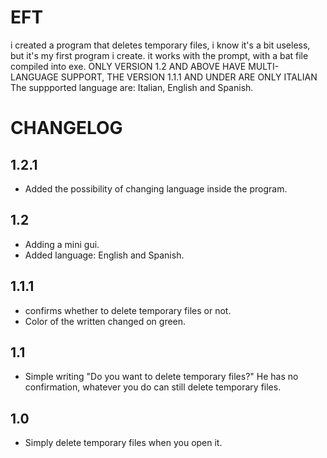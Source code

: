 # EFT
i created a program that deletes temporary files, i know it's a bit useless, but it's my first program i create. it works with the prompt, with a bat file compiled into exe.
ONLY VERSION 1.2 AND ABOVE HAVE MULTI-LANGUAGE SUPPORT, THE VERSION 1.1.1 AND UNDER ARE ONLY ITALIAN
The suppported language are: Italian, English and Spanish.

# CHANGELOG

## 1.2.1
* Added the possibility of changing language inside the program.
## 1.2
* Adding a mini gui.
* Added language: English and Spanish.
## 1.1.1
* confirms whether to delete temporary files or not.
* Color of the written changed on green.
## 1.1
* Simple writing "Do you want to delete temporary files?" He has no confirmation, whatever you do can still delete temporary files.
## 1.0
* Simply delete temporary files when you open it.
